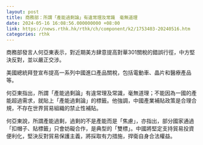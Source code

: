 ```yaml
---
layout: post
title: 商務部：所謂「產能過剩論」有違常理及常識　毫無道理
date: 2024-05-16 16:08:56.000000000 +08:00
link: https://news.rthk.hk/rthk/ch/component/k2/1753403-20240516.htm
categories: rthk
---
```


商務部發言人何亞東表示，對近期美方肆意提高對華301關稅的錯誤行徑，中方堅決反對，並以嚴正交涉。

美國總統拜登宣布提高一系列中國進口產品關稅，包括電動車、晶片和醫療產品等。

何亞東指出，所謂「產能過剩論」有違常理及常識，毫無道理；不能因為一國的產能超過需求，就貼上「產能過剩論」的標籤。他強調，中國產業補貼政策是合理合規，不存在世界貿易組織的禁止性補貼。

何亞東說，所謂產能過剩，過剩的不是產能而是「焦慮」，亦指出，部分國家通過「扣帽子、貼標籤」只會妨礙合作，是典型的「雙標」。中國將堅定支持貿易投資便利化，堅決反對貿易保護主義，將採取有力措施，捍衛自身合法權益。

